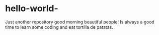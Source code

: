 # hello-world-
Just another repository
good morning beautiful people! 
Is always a good time to learn some coding and eat tortilla de patatas.
